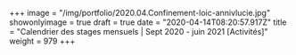 +++
image = "/img/portfolio/2020.04.Confinement-loic-annivlucie.jpg"
showonlyimage = true
draft = true
date = "2020-04-14T08:20:57.917Z"
title = "Calendrier des stages mensuels | Sept 2020 - juin 2021 [Activités]"
weight = 979
+++


